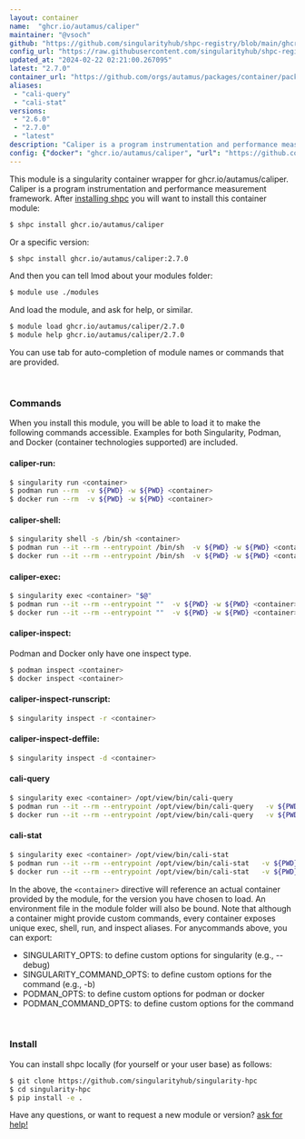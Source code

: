 ```yaml
---
layout: container
name:  "ghcr.io/autamus/caliper"
maintainer: "@vsoch"
github: "https://github.com/singularityhub/shpc-registry/blob/main/ghcr.io/autamus/caliper/container.yaml"
config_url: "https://raw.githubusercontent.com/singularityhub/shpc-registry/main/ghcr.io/autamus/caliper/container.yaml"
updated_at: "2024-02-22 02:21:00.267095"
latest: "2.7.0"
container_url: "https://github.com/orgs/autamus/packages/container/package/caliper"
aliases:
 - "cali-query"
 - "cali-stat"
versions:
 - "2.6.0"
 - "2.7.0"
 - "latest"
description: "Caliper is a program instrumentation and performance measurement framework."
config: {"docker": "ghcr.io/autamus/caliper", "url": "https://github.com/orgs/autamus/packages/container/package/caliper", "maintainer": "@vsoch", "description": "Caliper is a program instrumentation and performance measurement framework.", "latest": {"2.7.0": "sha256:fa18e4ad79b34e701713ed964cf766036b77bf120b7416aa826ad6d64e632a1e"}, "tags": {"2.6.0": "sha256:f6dce0cfbd6149dc02ec59916a40d8d841224cd79d03f2fd76b33264ae660fe5", "2.7.0": "sha256:fa18e4ad79b34e701713ed964cf766036b77bf120b7416aa826ad6d64e632a1e", "latest": "sha256:fa18e4ad79b34e701713ed964cf766036b77bf120b7416aa826ad6d64e632a1e"}, "aliases": {"cali-query": "/opt/view/bin/cali-query", "cali-stat": "/opt/view/bin/cali-stat"}}
---
```


This module is a singularity container wrapper for ghcr.io/autamus/caliper.
Caliper is a program instrumentation and performance measurement framework.
After [installing shpc](#install) you will want to install this container module:


```bash
$ shpc install ghcr.io/autamus/caliper
```

Or a specific version:

```bash
$ shpc install ghcr.io/autamus/caliper:2.7.0
```

And then you can tell lmod about your modules folder:

```bash
$ module use ./modules
```

And load the module, and ask for help, or similar.

```bash
$ module load ghcr.io/autamus/caliper/2.7.0
$ module help ghcr.io/autamus/caliper/2.7.0
```

You can use tab for auto-completion of module names or commands that are provided.

<br>

### Commands

When you install this module, you will be able to load it to make the following commands accessible.
Examples for both Singularity, Podman, and Docker (container technologies supported) are included.

#### caliper-run:

```bash
$ singularity run <container>
$ podman run --rm  -v ${PWD} -w ${PWD} <container>
$ docker run --rm  -v ${PWD} -w ${PWD} <container>
```

#### caliper-shell:

```bash
$ singularity shell -s /bin/sh <container>
$ podman run --it --rm --entrypoint /bin/sh  -v ${PWD} -w ${PWD} <container>
$ docker run --it --rm --entrypoint /bin/sh  -v ${PWD} -w ${PWD} <container>
```

#### caliper-exec:

```bash
$ singularity exec <container> "$@"
$ podman run --it --rm --entrypoint ""  -v ${PWD} -w ${PWD} <container> "$@"
$ docker run --it --rm --entrypoint ""  -v ${PWD} -w ${PWD} <container> "$@"
```

#### caliper-inspect:

Podman and Docker only have one inspect type.

```bash
$ podman inspect <container>
$ docker inspect <container>
```

#### caliper-inspect-runscript:

```bash
$ singularity inspect -r <container>
```

#### caliper-inspect-deffile:

```bash
$ singularity inspect -d <container>
```


#### cali-query

```bash
$ singularity exec <container> /opt/view/bin/cali-query
$ podman run --it --rm --entrypoint /opt/view/bin/cali-query   -v ${PWD} -w ${PWD} <container> -c " $@"
$ docker run --it --rm --entrypoint /opt/view/bin/cali-query   -v ${PWD} -w ${PWD} <container> -c " $@"
```


#### cali-stat

```bash
$ singularity exec <container> /opt/view/bin/cali-stat
$ podman run --it --rm --entrypoint /opt/view/bin/cali-stat   -v ${PWD} -w ${PWD} <container> -c " $@"
$ docker run --it --rm --entrypoint /opt/view/bin/cali-stat   -v ${PWD} -w ${PWD} <container> -c " $@"
```



In the above, the `<container>` directive will reference an actual container provided
by the module, for the version you have chosen to load. An environment file in the
module folder will also be bound. Note that although a container
might provide custom commands, every container exposes unique exec, shell, run, and
inspect aliases. For anycommands above, you can export:

 - SINGULARITY_OPTS: to define custom options for singularity (e.g., --debug)
 - SINGULARITY_COMMAND_OPTS: to define custom options for the command (e.g., -b)
 - PODMAN_OPTS: to define custom options for podman or docker
 - PODMAN_COMMAND_OPTS: to define custom options for the command

<br>

### Install

You can install shpc locally (for yourself or your user base) as follows:

```bash
$ git clone https://github.com/singularityhub/singularity-hpc
$ cd singularity-hpc
$ pip install -e .
```

Have any questions, or want to request a new module or version? [ask for help!](https://github.com/singularityhub/singularity-hpc/issues)